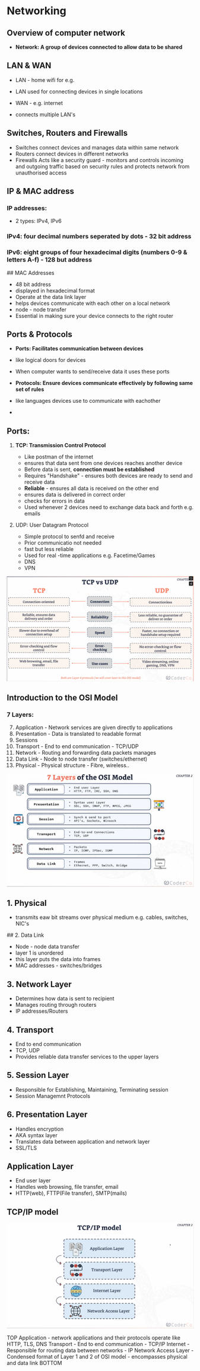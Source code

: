 # Networking

## Overview of computer network
- **Network: A group of devices connected to allow data to be shared**

## LAN & WAN
- LAN - home wifi for e.g. 
- LAN used for connecting devices in single locations

- WAN - e.g. internet 
- connects multiple LAN's

## Switches, Routers and Firewalls

- Switches connect devices and manages data within same network 
- Routers connect devices in different networks
- Firewalls Acts like a security guard - monitors and controls incoming and outgoing traffic based on security rules and protects network from unauthorised access

## IP & MAC address
 ### IP addresses:

- 2 types: IPv4, IPv6

### IPv4: four decimal numbers seperated by dots - 32 bit address

### IPv6: eight groups of four hexadecimal digits (numbers 0-9 & letters A-f) - 128 but address

## MAC Addresses 

- 48 bit address 
- displayed in hexadecimal format 
- Operate at the data link layer 
- helps devices communicate with each other on a local network
- node - node transfer
- Essential in making sure your device connects to the right router 


## Ports & Protocols

- **Ports: Facilitates communication between devices**
- like logical doors for devices 
- When computer wants to send/receive data it uses these ports

- **Protocols: Ensure devices communicate effectively by following same set of rules**
- like languages devices use to communicate with eachother
- 

## **Ports:**

1. **TCP: Transmission Control Protocol**
    - Like postman of the internet
    - ensures that data sent from one devices reaches another device 
    - Before data is sent, **connection must be established**
    - Requires "Handshake" - ensures both devices are ready to send and receive data   
    - **Reliable** - ensures all data is received on the other end
    - ensures data is delivered in correct order
    - checks for errors in data 
    - Used whenever 2 devices need to exchange data back and forth e.g. emails

2. UDP: User Datagram Protocol
    - Simple protocol to senfd and receive 
    - Prior communicatio not needed
    - fast but less reliable
    - Used for real -time applications e.g. Facetime/Games
    - DNS
    - VPN

![TCP vs UDP](Images/TCP%20vs%20UDP.png) 


## Introduction to the **OSI Model**

### **7 Layers:**

7. Application - Network services are given directly to applications
6. Presentation - Data is translated to readable format 
5. Sessions 
4. Transport - End to end communication - TCP/UDP
3. Network - Routing and forwarding data packets manages
2. Data Link - Node to node transfer (switches/ethernet)
1. Physical - Physical structure - Fibre, wireless.. 

![7 Layer](/Images/OSI.png)


## 1. **Physical** 
- transmits eaw bit streams over physical medium e.g. cables, switches, NIC's


## 2. Data Link 
- Node - node data transfer 
- layer 1 is unordered 
- this layer puts the data into frames 
- MAC addresses - switches/bridges

## 3. Network Layer

- Determines how data is sent to recipient
- Manages routing through routers
- IP addresses/Routers

## 4. Transport

- End to end communication 
- TCP, UDP
- Provides reliable data transfer services to the upper layers 

## 5. Session Layer 

- Responsible for Establishing, Maintaining, Terminating session
- Session Managemnt Protocols

## 6. Presentation Layer

- Handles encryption
- AKA syntax layer
- Translates data between application and network layer
- SSL/TLS

## Application Layer

- End user layer
- Handles web browsing, file transfer, email
- HTTP(web), FTTP(File transfer), SMTP(mails)

## TCP/IP model 

![TCP/IP Model](/Images/TCP%3AIP%20model.png)

TOP
    Application - network applications and their protocols operate like HTTP, TLS, DNS
    Transport - End to end communication - TCP/IP
    Internet - Responsible for routing data between networks - IP
    Network Access Layer - Condensed format of Layer 1 and 2 of OSI model - encompasses physical and data link
BOTTOM


